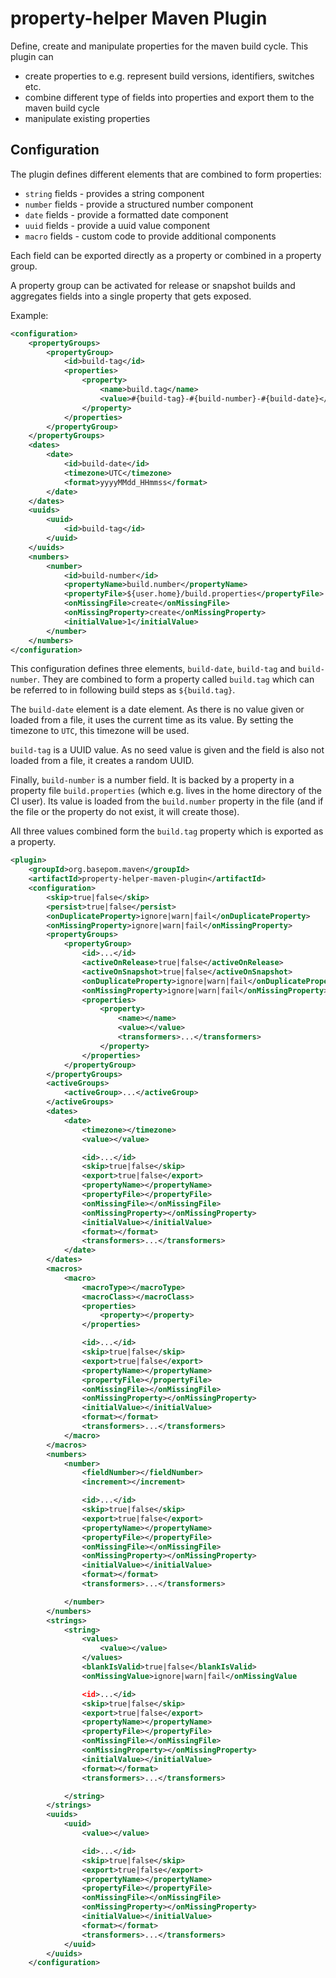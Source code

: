 # property-helper Maven Plugin

Define, create and manipulate properties for the maven build cycle. This plugin can

- create properties to e.g. represent build versions, identifiers, switches etc.
- combine different type of fields into properties and export them to the maven build cycle
- manipulate existing properties

## Configuration

The plugin defines different elements that are combined to form properties:

- `string` fields  - provides a string component
- `number` fields - provide a structured number component
- `date` fields - provide a formatted date component
- `uuid` fields - provide a uuid value component
- `macro` fields - custom code to provide additional components

Each field can be exported directly as a property or combined in a property group. 

A property group can be activated for release or snapshot builds and aggregates fields into a single property that gets exposed.

Example:

```xml
<configuration>
    <propertyGroups>
        <propertyGroup>
            <id>build-tag</id>
            <properties>
                <property>
                    <name>build.tag</name>
                    <value>#{build-tag}-#{build-number}-#{build-date}</value>
                </property>
            </properties>
        </propertyGroup>
    </propertyGroups>
    <dates>
        <date>
            <id>build-date</id>
            <timezone>UTC</timezone>
            <format>yyyyMMdd_HHmmss</format>
        </date>
    </dates>
    <uuids>
        <uuid>
            <id>build-tag</id>
        </uuid>
    </uuids>
    <numbers>
        <number>
            <id>build-number</id>
            <propertyName>build.number</propertyName>
            <propertyFile>${user.home}/build.properties</propertyFile>
            <onMissingFile>create</onMissingFile>
            <onMissingProperty>create</onMissingProperty>
            <initialValue>1</initialValue>
        </number>
    </numbers>
</configuration>
```

This configuration defines three elements, `build-date`, `build-tag` and `build-number`. They are combined to form a property called `build.tag` which can be referred to in following build steps as `${build.tag}`. 

The `build-date` element is a date element. As there is no value given or loaded from a file, it uses the current time as its value. By setting the timezone to `UTC`, this timezone will be used.

`build-tag` is a UUID value. As no seed value is given and the field is also not loaded from a file, it creates a random UUID.

Finally, `build-number` is a number field. It is backed by a property in a property file `build.properties` (which e.g. lives in the home directory of the CI user). Its value is loaded from the `build.number` property in the file (and if the file or the property do not exist, it will create those).

All three values combined form the `build.tag` property which is exported as a property. 




```xml
<plugin>
    <groupId>org.basepom.maven</groupId>
    <artifactId>property-helper-maven-plugin</artifactId>
    <configuration>
        <skip>true|false</skip>
        <persist>true|false</persist>
        <onDuplicateProperty>ignore|warn|fail</onDuplicateProperty>
        <onMissingProperty>ignore|warn|fail</onMissingProperty>
        <propertyGroups>
            <propertyGroup>
                <id>...</id>
                <activeOnRelease>true|false</activeOnRelease>
                <activeOnSnapshot>true|false</activeOnSnapshot>
                <onDuplicateProperty>ignore|warn|fail</onDuplicateProperty>
                <onMissingProperty>ignore|warn|fail</onMissingProperty>
                <properties>
                    <property>
                        <name></name>
                        <value></value>
                        <transformers>...</transformers>
                    </property>
                </properties>
            </propertyGroup>
        </propertyGroups>
        <activeGroups>
            <activeGroup>...</activeGroup>
        </activeGroups>
        <dates>
            <date>
                <timezone></timezone>
                <value></value>

                <id>...</id>
                <skip>true|false</skip>
                <export>true|false</export>
                <propertyName></propertyName>
                <propertyFile></propertyFile>
                <onMissingFile></onMissingFile>
                <onMissingProperty></onMissingProperty>
                <initialValue></initialValue>
                <format></format>
                <transformers>...</transformers>
            </date>
        </dates>
        <macros>
            <macro>
                <macroType></macroType>
                <macroClass></macroClass>
                <properties>
                    <property></property>
                </properties>

                <id>...</id>
                <skip>true|false</skip>
                <export>true|false</export>
                <propertyName></propertyName>
                <propertyFile></propertyFile>
                <onMissingFile></onMissingFile>
                <onMissingProperty></onMissingProperty>
                <initialValue></initialValue>
                <format></format>
                <transformers>...</transformers>
            </macro>
        </macros>
        <numbers>
            <number>
                <fieldNumber></fieldNumber>
                <increment></increment>

                <id>...</id>
                <skip>true|false</skip>
                <export>true|false</export>
                <propertyName></propertyName>
                <propertyFile></propertyFile>
                <onMissingFile></onMissingFile>
                <onMissingProperty></onMissingProperty>
                <initialValue></initialValue>
                <format></format>
                <transformers>...</transformers>

            </number>
        </numbers>
        <strings>
            <string>
                <values>
                    <value></value>
                </values>
                <blankIsValid>true|false</blankIsValid>
                <onMissingValue>ignore|warn|fail</onMissingValue

                <id>...</id>
                <skip>true|false</skip>
                <export>true|false</export>
                <propertyName></propertyName>
                <propertyFile></propertyFile>
                <onMissingFile></onMissingFile>
                <onMissingProperty></onMissingProperty>
                <initialValue></initialValue>
                <format></format>
                <transformers>...</transformers>

            </string>
        </strings>
        <uuids>
            <uuid>
                <value></value>

                <id>...</id>
                <skip>true|false</skip>
                <export>true|false</export>
                <propertyName></propertyName>
                <propertyFile></propertyFile>
                <onMissingFile></onMissingFile>
                <onMissingProperty></onMissingProperty>
                <initialValue></initialValue>
                <format></format>
                <transformers>...</transformers>
            </uuid>
        </uuids>
    </configuration>

```
